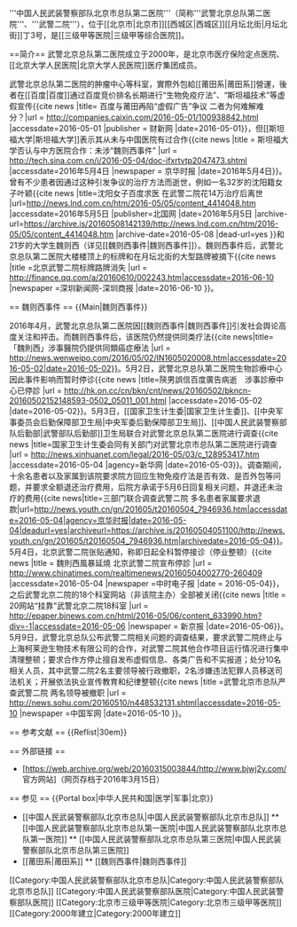 '''中国人民武装警察部队北京市总队第二医院'''（简称'''武警北京总队第二医院'''、'''武警二院'''），位于[[北京市|北京市]][[西城区|西城区]][[月坛北街|月坛北街]]丁3号，是[[三级甲等医院|三级甲等综合医院]]。

==简介==
武警北京总队第二医院成立于2000年，是北京市医疗保险定点医院、[[北京大学人民医院|北京大学人民医院]]医疗集团成员。

武警北京总队第二医院的肿瘤中心等科室，實際外包給[[莆田系|莆田系]]營運，後者在[[百度|百度]]通过百度竞价排名长期进行“生物免疫疗法”、“斯坦福技术”等虚假宣传<ref name="财新网">{{cite news |title=  百度与莆田再陷“虚假广告”争议 二者为何难解难分？|url = http://companies.caixin.com/2016-05-01/100938842.html |accessdate=2016-05-01 |publisher = 财新网 |date=2016-05-01}}</ref>，但[[斯坦福大学|斯坦福大学]]表示其从未与中国医院有过合作<ref>{{cite news |title = 斯坦福大学否认与中方医院合作：未涉“魏则西事件” |url = http://tech.sina.com.cn/i/2016-05-04/doc-ifxrtvtp2047473.shtml |accessdate=2016年5月4日 |newspaper = 京华时报 |date=2016年5月4日}}</ref>。曾有不少患者因通过这种引发争议的治疗方法而逝世，例如一名32岁的沈阳籍女子叶颖<ref>{{cite news |title=沈阳女子百度求医 在武警二院花14万治疗后离世 |url=http://news.lnd.com.cn/htm/2016-05/05/content_4414048.htm |accessdate=2016年5月5日 |publisher=北国网 |date=2016年5月5日 |archive-url=https://archive.is/20160508142139/http://news.lnd.com.cn/htm/2016-05/05/content_4414048.htm |archive-date=2016-05-08 |dead-url=yes }}</ref>和21岁的大学生魏则西（详见[[魏则西事件|魏则西事件]]）。魏则西事件后，武警北京总队第二医院大楼楼顶上的标牌和在月坛北街的大型路牌被摘下<ref>{{cite news |title =北京武警二院标牌路牌消失 |url = http://finance.qq.com/a/20160610/002243.htm|accessdate=2016-06-10   |newspaper =深圳新闻网-深圳商报 |date=2016-06-10  }}</ref>。

== 魏则西事件 ==
{{Main|魏则西事件}}

2016年4月，武警北京总队第二医院因[[魏则西事件|魏则西事件]]引发社会舆论高度关注和抨击。<ref name="财新网" />而魏则西事件后，该医院仍然提供同类疗法<ref>{{cite news|title=「魏則西」涉事醫院仍提供同類癌症療法 |url = http://news.wenweipo.com/2016/05/02/IN1605020008.htm|accessdate=2016-05-02|date=2016-05-02}}</ref>。5月2日，武警北京总队第二医院生物診療中心因此事件影响而暂时停诊<ref>{{cite news |title=陝男誤信百度廣告病逝　涉事診療中心已停診 |url = http://hk.on.cc/cn/bkn/cnt/news/20160502/bkncn-20160502152148593-0502_05011_001.html |accessdate=2016-05-02 |date=2016-05-02}}</ref>。5月3日，[[国家卫生计生委|国家卫生计生委]]、[[中央军事委员会后勤保障部卫生局|中央军委后勤保障部卫生局]]、[[中国人民武装警察部队后勤部|武警部队后勤部]]卫生局联合对武警北京总队第二医院进行调查<ref>{{cite news |title=国家卫生计生委会同有关部门对武警北京市总队第二医院进行调查 |url = http://news.xinhuanet.com/legal/2016-05/03/c_128953417.htm |accessdate=2016-05-04 |agency=新华网 |date=2016-05-03}}</ref>。调查期间，十余名患者以及家属到该院要求院方回应生物免疫疗法是否有效、是否外包等问题，并要求全额退还治疗费用，后院方承诺于5月6日回复相关问题，并退还未治疗的费用<ref>{{cite news|title=三部门联合调查武警二院 多名患者家属要求退款|url=http://news.youth.cn/gn/201605/t20160504_7946936.htm|accessdate=2016-05-04|agency=京华时报|date=2016-05-04|deadurl=yes|archiveurl=https://archive.is/20160504051100/http://news.youth.cn/gn/201605/t20160504_7946936.htm|archivedate=2016-05-04}}</ref>。5月4日，北京武警二院张贴通知，称即日起全科暂停接诊（停业整顿）<ref>{{cite news |title = 魏則西風暴延燒 北京武警二院宣布停診 |url = http://www.chinatimes.com/realtimenews/20160504002770-260409 |accessdate=2016-05-04 |newspaper =中时电子报 |date = 2016-05-04}}</ref>，之后武警北京二院的18个科室网站（非该院主办）全部被关闭<ref>{{cite news |title = 20网站“挂靠”武警北京二院18科室 |url = http://epaper.bjnews.com.cn/html/2016-05/06/content_633990.htm?div=-1|accessdate=2016-05-06 |newspaper = 新京报 |date=2016-05-06}}</ref>。5月9日，武警北京总队公布武警二院相关问题的调查结果，要求武警二院终止与上海柯莱逊生物技术有限公司的合作，对武警二院其他合作项目运行情况进行集中清理整顿；要求合作方停止擅自发布虚假信息、各类广告和不实报道；处分10名相关人员，其中武警二院2名主要领导被行政撤职，2名涉嫌违法犯罪人员移送司法机关；开展依法执业宣传教育和纪律整顿<ref>{{cite news |title =武警北京市总队严查武警二院 两名领导被撤职 |url = http://news.sohu.com/20160510/n448532131.shtml|accessdate=2016-05-10  |newspaper =中国军网 |date=2016-05-10 }}</ref>。

== 参考文献 ==
{{Reflist|30em}}

== 外部链接 ==
* [https://web.archive.org/web/20160315003844/http://www.bjwj2y.com/ 官方网站]（网页存档于2016年3月15日）

== 参见 ==
{{Portal box|中华人民共和国|医学|军事|北京}}
* [[中国人民武装警察部队北京市总队|中国人民武装警察部队北京市总队]]
** [[中国人民武装警察部队北京市总队第一医院|中国人民武装警察部队北京市总队第一医院]]
** [[中国人民武装警察部队北京市总队第三医院|中国人民武装警察部队北京市总队第三医院]]
* [[莆田系|莆田系]]
** [[魏则西事件|魏则西事件]]

[[Category:中国人民武装警察部队北京市总队|Category:中国人民武装警察部队北京市总队]]
[[Category:中国人民武装警察部队医院|Category:中国人民武装警察部队医院]]
[[Category:北京市三级甲等医院|Category:北京市三级甲等医院]]
[[Category:2000年建立|Category:2000年建立]]